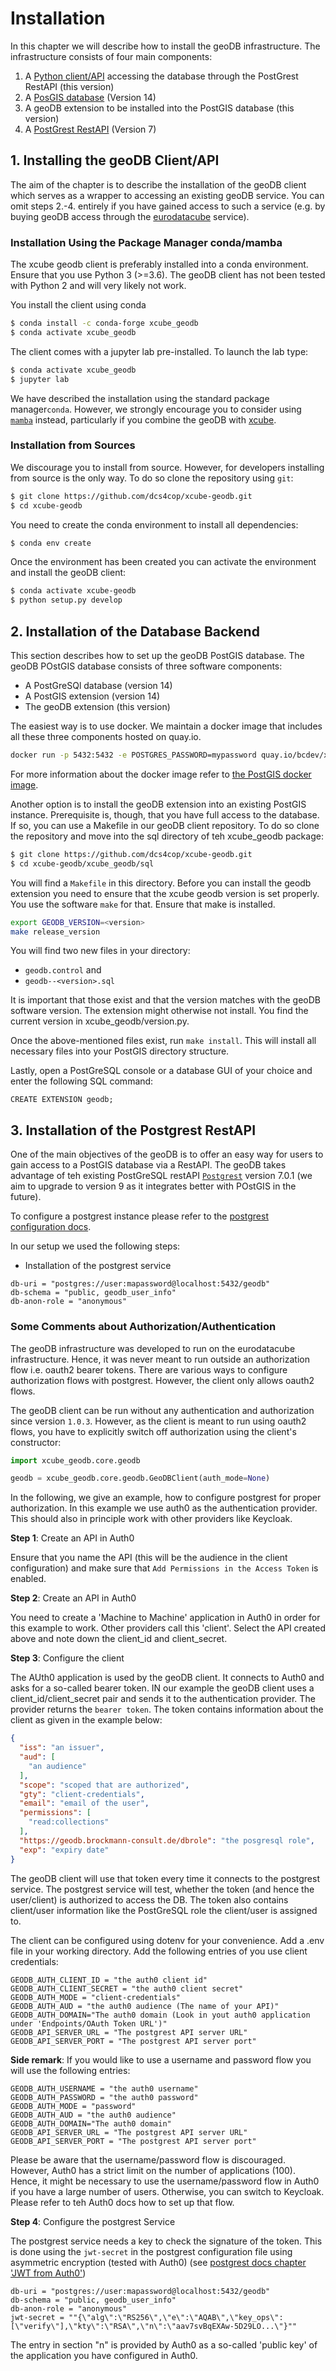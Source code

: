 # Installation

In this chapter we will describe how to install the geoDB infrastructure. The infrastructure consists of four main
components:

1. A [Python client/API](https://github.com/dcs4cop/xcube-geodb) accessing the database through the PostGrest RestAPI (this version)
2. A [PosGIS database](https://postgis.net/) (Version 14)
3. A geoDB extension to be installed into the PostGIS database (this version)
4. A [PostGrest RestAPI](https://postgrest.org/en/stable/) (Version 7)

## 1. Installing the geoDB Client/API

The aim of the chapter is to describe the installation of the geoDB client which serves as a wrapper to accessing an
existing geoDB service. You can omit steps 2.-4. entirely if you have gained access to such a service 
(e.g. by buying geoDB access through the [eurodatacube](https://eurodatacube.com/) service).

### Installation Using the Package Manager conda/mamba

The xcube geodb client is preferably installed into a conda environment. Ensure that you use Python 3 (>=3.6). 
The geoDB client has not been tested with Python 2 and will very likely not work. 

You install the client using conda 

```bash
$ conda install -c conda-forge xcube_geodb
$ conda activate xcube_geodb
```

The client comes with a jupyter lab pre-installed. To launch the lab type:

```bash
$ conda activate xcube_geodb
$ jupyter lab
```

We have described the installation using the standard package manager`conda`. 
However, we strongly encourage you to consider using [`mamba`](https://github.com/mamba-org/mamba) instead, 
particularly if you combine the geoDB with [xcube](https://github.com/dcs4cop/xcube). 

### Installation from Sources

We discourage you to install from source. However, for developers installing from source is the only way.
To do so clone the repository using `git`:
    
```bash
$ git clone https://github.com/dcs4cop/xcube-geodb.git
$ cd xcube-geodb
```    

You need to create the conda environment to install all dependencies: 

```bash
$ conda env create
```

Once the environment has been created you can activate the environment and install the geoDB client:

```bash
$ conda activate xcube-geodb
$ python setup.py develop
```

## 2. Installation of the Database Backend

This section describes how to set up the geoDB PostGIS database. The geoDB POstGIS database consists of three 
software components:

- A PostGreSQl database (version 14)
- A PostGIS extension (version 14)
- The geoDB extension (this version)

The easiest way is to use docker. We maintain a docker image that includes all these three components hosted on
quay.io.

```bash
docker run -p 5432:5432 -e POSTGRES_PASSWORD=mypassword quay.io/bcdev/xcube-geodb-backend
```

For more information about the docker image refer to [the PostGIS docker image](https://registry.hub.docker.com/r/postgis/postgis/).

Another option is to install the geoDB extension into an existing PostGIS instance. Prerequisite is, though, that 
you have full access to the database. If so, you can use a Makefile in our geoDB client repository. To do so clone
the repository and move into the sql directory of teh xcube_geodb package:

```bash
$ git clone https://github.com/dcs4cop/xcube-geodb.git
$ cd xcube-geodb/xcube_geodb/sql
```

You will find a `Makefile`  in this directory. Before you can install the geodb extension you need to ensure that
the xcube geodb version is set properly. You use the software `make` for that. Ensure that make is installed.

```bash
export GEODB_VERSION=<version>
make release_version
```

You will find two new files in your directory:

- `geodb.control` and
- `geodb--<version>.sql`

It is important that those exist and that the version matches with the geoDB software version. The extension might 
otherwise not install. You find the current version in xcube_geodb/version.py.

Once the above-mentioned files exist, run `make install`. This will install all necessary files into your PostGIS
directory structure.

Lastly, open a PostGreSQL console or a database GUI of your choice and enter the following SQL command:

```postgresql
CREATE EXTENSION geodb;
```

## 3. Installation of the Postgrest RestAPI

One of the main objectives of the geoDB is to offer an easy way for users to gain access to a PostGIS database
via a RestAPI. The geoDB takes advantage of teh existing PostGreSQL restAPI [`Postgrest`](https://postgrest.org/en/stable/releases/v7.0.1.html)
version 7.0.1 (we aim to upgrade to version 9 as it integrates better with POstGIS in the future).

To configure a postgrest instance please refer to the [postgrest configuration docs](https://postgrest.org/en/stable/configuration.html).

In our setup we used the following steps:

- Installation of the postgrest service

```dotenv
db-uri = "postgres://user:mapassword@localhost:5432/geodb"
db-schema = "public, geodb_user_info"
db-anon-role = "anonymous"
```

### Some Comments about Authorization/Authentication 

The geoDB infrastructure was developed to run on the eurodatacube infrastructure. Hence, it was never meant to run
outside an authorization flow i.e. oauth2 bearer tokens. There are various ways to configure authorization flows 
with postgrest. However, the client only allows oauth2 flows.

The geoDB client can be run without any authentication and authorization 
since version `1.0.3`. However, as the client is meant to run using oauth2 flows, you have to explicitly switch
off authorization using the client's constructor:

```python
import xcube_geodb.core.geodb

geodb = xcube_geodb.core.geodb.GeoDBClient(auth_mode=None)
```

In the following, we give an example, how to configure postgrest for proper authorization. In this example
we use auth0 as the authentication provider. This should also in principle work with other providers like Keycloak.  

__Step 1__: Create an API in Auth0

Ensure that you name the API (this will be the audience in the client configuration) and make sure that
`Add Permissions in the Access Token` is enabled.

__Step 2__: Create an API in Auth0

You need to create a 'Machine to Machine' application in Auth0 in order for this example to work. Other providers 
call this 'client'. Select the API created above and note down the client_id and client_secret. 

__Step 3__: Configure the client 

The AUth0 application is used by the geoDB client. It connects to Auth0 and asks for a so-called bearer token. 
IN our example the geoDB client uses a client_id/client_secret pair and sends it to the authentication provider. 
The provider returns the `bearer token`. The token contains information about the client as given in the example below:

```json
{
  "iss": "an issuer",
  "aud": [
    "an audience"
  ],
  "scope": "scoped that are authorized",
  "gty": "client-credentials",
  "email": "email of the user",
  "permissions": [
    "read:collections"
  ],
  "https://geodb.brockmann-consult.de/dbrole": "the posgresql role",
  "exp": "expiry date"
}
```

The geoDB client will use that token every time it connects to the postgrest service. The postgrest service will test, 
whether the token (and hence the user/client) is authorized to access the DB. The token also contains client/user 
information like the PostGreSQL role the client/user is assigned to. 

The client can be configured using dotenv for your convenience. Add a .env file in your working directory. Add the
following entries of you use client credentials:

```dotenv
GEODB_AUTH_CLIENT_ID = "the auth0 client id"
GEODB_AUTH_CLIENT_SECRET = "the auth0 client secret"
GEODB_AUTH_MODE = "client-credentials"
GEODB_AUTH_AUD = "the auth0 audience (The name of your API)"
GEODB_AUTH_DOMAIN="The auth0 domain (Look in yout auth0 application under 'Endpoints/OAuth Token URL')"
GEODB_API_SERVER_URL = "The postgrest API server URL"
GEODB_API_SERVER_PORT = "The postgrest API server port"
```

__Side remark__: If you would like to use a username and password flow you will use the following entries:

```dotenv
GEODB_AUTH_USERNAME = "the auth0 username"
GEODB_AUTH_PASSWORD = "the auth0 password"
GEODB_AUTH_MODE = "password"
GEODB_AUTH_AUD = "the auth0 audience"
GEODB_AUTH_DOMAIN="The auth0 domain"
GEODB_API_SERVER_URL = "The postgrest API server URL"
GEODB_API_SERVER_PORT = "The postgrest API server port"
```

Please be aware that the username/password flow is discouraged. However, Auth0 has a strict limit on the
number of applications (100). Hence, it might be necessary to use the username/password flow in Auth0 if you
have a large number of users. Otherwise, you can switch to Keycloak. Please refer to teh Auth0 docs how to set up
that flow.

__Step 4__: Configure the postgrest Service

The postgrest service needs a key to check the signature of the token. This is done using the `jwt-secret`
in the postgrest configuration file using asymmetric encryption (tested with Auth0) 
(see [postgrest docs chapter 'JWT from Auth0'](https://postgrest.org/en/stable/auth.html#client-auth))

```dotenv
db-uri = "postgres://user:mapassword@localhost:5432/geodb"
db-schema = "public, geodb_user_info"
db-anon-role = "anonymous"
jwt-secret = ""{\"alg\":\"RS256\",\"e\":\"AQAB\",\"key_ops\":[\"verify\"],\"kty\":\"RSA\",\"n\":\"aav7svBqEXAw-5D29LO...\"}""
```

The entry in section "n" is provided by Auth0 as a so-called 'public key' of the application you have configured in 
Auth0.

